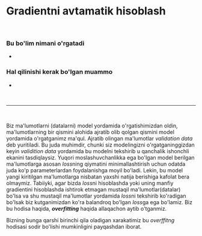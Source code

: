 # Gradientni avtamatik hisoblash

<br/>

### Bu bo'lim nimani o'rgatadi
 *  

### Hal qilinishi kerak bo'lgan muammo
 *  

<br/>

* * *

<br/>

Biz ma'lumotlarni (datalarni) model yordamida o'rgatishimizdan oldin, ma'lumotlarning bir qismini alohida ajratib olib qolgan qismini model yordamida o'rgatganimz ma'qul. Ajratib olingan ma'lumotlar *validation data* deb yuritiladi. Bu juda muhimdir, chunki siz modelingizni o'rgatganinggizdan keyin *validition data* yordamida bu modelni tekshirib u qanchalik ishonchli ekanini tasdiqlaysiz. Yuqori moslashuvchanlikka ega bo'lgan model berilgan ma'lumotlarga asosan *loss*ning qiymatini minimallashtirish uchun odatda juda ko'p parameterlardan foydalanishga moyil bo'ladi. Lekin, bu model yangi kiritilgan ma'lumotlarga nisbatan yaxshi natija berishiga kafolat bera olmaymiz. Tabiiyki, agar bizda *loss*ni hisoblashda yoki uning manfiy gradientini hisoblashda ishtirok etmagan mustaqil ma'lumotlar(datalar) bo'lsa va shu mustaqil ma'lumotlar yordamida *loss*ni tekshirib ko'radigan bo'lsak biz kutganimizdan ko'ra balandroq bo'lgan *loss*ga ega bo'lamiz. Biz bu hodisa haqida, ***overfitting*** haqida allaqachon aytib o'tganmiz.

Bizning bunga qarshi birinchi qila oladigan xarakatimiz bu *overffitng* hodisasi sodir bo'lishi mumkinligini payqashdan iborat.